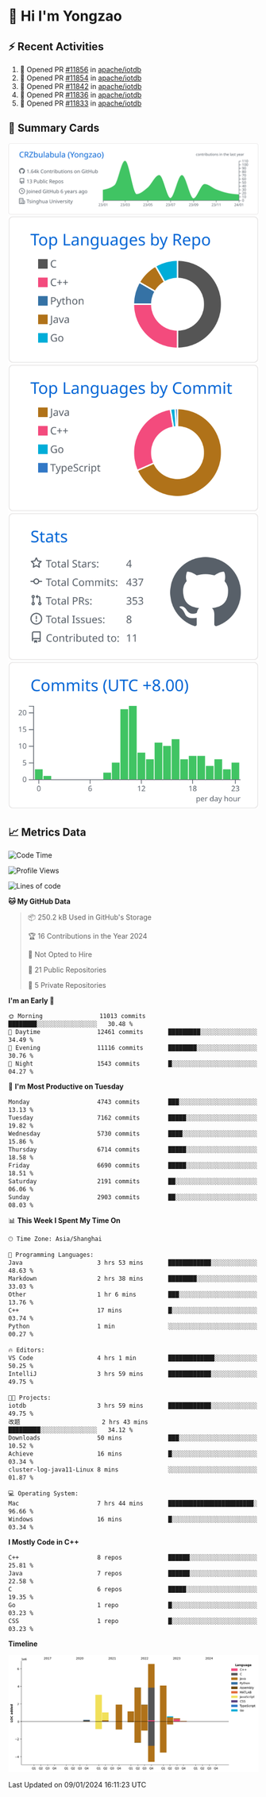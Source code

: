# 👋 Hi I'm Yongzao

## ⚡ Recent Activities
<!--START_SECTION:activity-->
1. 💪 Opened PR [#11856](https://github.com/apache/iotdb/pull/11856) in [apache/iotdb](https://github.com/apache/iotdb)
2. 💪 Opened PR [#11854](https://github.com/apache/iotdb/pull/11854) in [apache/iotdb](https://github.com/apache/iotdb)
3. 💪 Opened PR [#11842](https://github.com/apache/iotdb/pull/11842) in [apache/iotdb](https://github.com/apache/iotdb)
4. 💪 Opened PR [#11836](https://github.com/apache/iotdb/pull/11836) in [apache/iotdb](https://github.com/apache/iotdb)
5. 💪 Opened PR [#11833](https://github.com/apache/iotdb/pull/11833) in [apache/iotdb](https://github.com/apache/iotdb)
<!--END_SECTION:activity-->

## 🎑 Summary Cards

[![](https://raw.githubusercontent.com/CRZbulabula/CRZbulabula/main/profile-summary-card-output/github/0-profile-details.svg)](https://github.com/vn7n24fzkq/github-profile-summary-cards)
[![](https://raw.githubusercontent.com/CRZbulabula/CRZbulabula/main/profile-summary-card-output/github/1-repos-per-language.svg)](https://github.com/vn7n24fzkq/github-profile-summary-cards) [![](https://raw.githubusercontent.com/CRZbulabula/CRZbulabula/main/profile-summary-card-output/github/2-most-commit-language.svg)](https://github.com/vn7n24fzkq/github-profile-summary-cards)
[![](https://raw.githubusercontent.com/CRZbulabula/CRZbulabula/main/profile-summary-card-output/github/3-stats.svg)](https://github.com/vn7n24fzkq/github-profile-summary-cards) [![](https://raw.githubusercontent.com/CRZbulabula/CRZbulabula/main/profile-summary-card-output/github/4-productive-time.svg)](https://github.com/vn7n24fzkq/github-profile-summary-cards)

## 📈 Metrics Data

<!--START_SECTION:waka-->
![Code Time](http://img.shields.io/badge/Code%20Time-535%20hrs%2045%20mins-blue)

![Profile Views](http://img.shields.io/badge/Profile%20Views-0-blue)

![Lines of code](https://img.shields.io/badge/From%20Hello%20World%20I%27ve%20Written-24.6%20million%20lines%20of%20code-blue)

**🐱 My GitHub Data** 

> 📦 250.2 kB Used in GitHub's Storage 
 > 
> 🏆 16 Contributions in the Year 2024
 > 
> 🚫 Not Opted to Hire
 > 
> 📜 21 Public Repositories 
 > 
> 🔑 5 Private Repositories 
 > 
**I'm an Early 🐤** 

```text
🌞 Morning                11013 commits       ████████░░░░░░░░░░░░░░░░░   30.48 % 
🌆 Daytime                12461 commits       █████████░░░░░░░░░░░░░░░░   34.49 % 
🌃 Evening                11116 commits       ████████░░░░░░░░░░░░░░░░░   30.76 % 
🌙 Night                  1543 commits        █░░░░░░░░░░░░░░░░░░░░░░░░   04.27 % 
```
📅 **I'm Most Productive on Tuesday** 

```text
Monday                   4743 commits        ███░░░░░░░░░░░░░░░░░░░░░░   13.13 % 
Tuesday                  7162 commits        █████░░░░░░░░░░░░░░░░░░░░   19.82 % 
Wednesday                5730 commits        ████░░░░░░░░░░░░░░░░░░░░░   15.86 % 
Thursday                 6714 commits        █████░░░░░░░░░░░░░░░░░░░░   18.58 % 
Friday                   6690 commits        █████░░░░░░░░░░░░░░░░░░░░   18.51 % 
Saturday                 2191 commits        ██░░░░░░░░░░░░░░░░░░░░░░░   06.06 % 
Sunday                   2903 commits        ██░░░░░░░░░░░░░░░░░░░░░░░   08.03 % 
```


📊 **This Week I Spent My Time On** 

```text
🕑︎ Time Zone: Asia/Shanghai

💬 Programming Languages: 
Java                     3 hrs 53 mins       ████████████░░░░░░░░░░░░░   48.63 % 
Markdown                 2 hrs 38 mins       ████████░░░░░░░░░░░░░░░░░   33.03 % 
Other                    1 hr 6 mins         ███░░░░░░░░░░░░░░░░░░░░░░   13.76 % 
C++                      17 mins             █░░░░░░░░░░░░░░░░░░░░░░░░   03.74 % 
Python                   1 min               ░░░░░░░░░░░░░░░░░░░░░░░░░   00.27 % 

🔥 Editors: 
VS Code                  4 hrs 1 min         █████████████░░░░░░░░░░░░   50.25 % 
IntelliJ                 3 hrs 59 mins       ████████████░░░░░░░░░░░░░   49.75 % 

🐱‍💻 Projects: 
iotdb                    3 hrs 59 mins       ████████████░░░░░░░░░░░░░   49.75 % 
改题                       2 hrs 43 mins       █████████░░░░░░░░░░░░░░░░   34.12 % 
Downloads                50 mins             ███░░░░░░░░░░░░░░░░░░░░░░   10.52 % 
Achieve                  16 mins             █░░░░░░░░░░░░░░░░░░░░░░░░   03.34 % 
cluster-log-java11-Linux 8 mins              ░░░░░░░░░░░░░░░░░░░░░░░░░   01.87 % 

💻 Operating System: 
Mac                      7 hrs 44 mins       ████████████████████████░   96.66 % 
Windows                  16 mins             █░░░░░░░░░░░░░░░░░░░░░░░░   03.34 % 
```

**I Mostly Code in C++** 

```text
C++                      8 repos             ██████░░░░░░░░░░░░░░░░░░░   25.81 % 
Java                     7 repos             ██████░░░░░░░░░░░░░░░░░░░   22.58 % 
C                        6 repos             █████░░░░░░░░░░░░░░░░░░░░   19.35 % 
Go                       1 repo              █░░░░░░░░░░░░░░░░░░░░░░░░   03.23 % 
CSS                      1 repo              █░░░░░░░░░░░░░░░░░░░░░░░░   03.23 % 
```



**Timeline**

![Lines of Code chart](https://raw.githubusercontent.com/CRZbulabula/CRZbulabula/main/assets/bar_graph.png)


 Last Updated on 09/01/2024 16:11:23 UTC
<!--END_SECTION:waka-->

